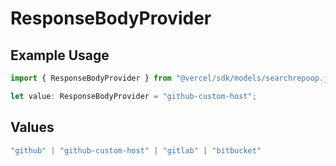 # ResponseBodyProvider

## Example Usage

```typescript
import { ResponseBodyProvider } from "@vercel/sdk/models/searchrepoop.js";

let value: ResponseBodyProvider = "github-custom-host";
```

## Values

```typescript
"github" | "github-custom-host" | "gitlab" | "bitbucket"
```